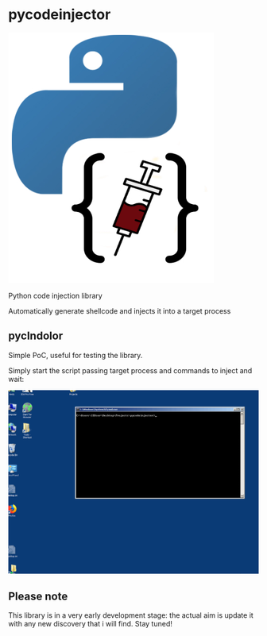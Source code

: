 # pycodeinjector

![pycodeinjectionlogo](media/py-code-injection.jpg "pycodeinjection logo")

Python code injection library

Automatically generate shellcode and injects it into a target process

## pycIndolor

Simple PoC, useful for testing the library. 

Simply start the script passing target process and commands to inject and wait:

![pycIndolor](media/pycIndolor.gif "pycIndolor")

## Please note

This library is in a very early development stage: the actual aim is update it with any new discovery that i will find. Stay tuned!
